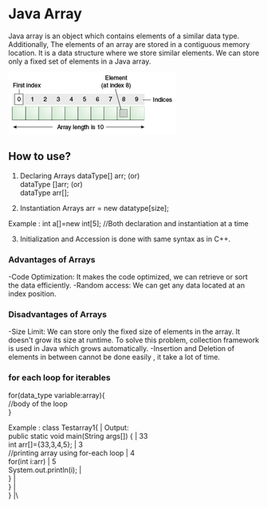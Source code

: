 # Java Array
Java array is an object which contains elements of a similar data type. Additionally, The elements of an array are stored in a contiguous memory location. It is a data structure where we store similar elements. We can store only a fixed set of elements in a Java array.

<img src= "./array.gif" >

## How to use?

1. Declaring Arrays
dataType[] arr; (or)  
dataType []arr; (or)  
dataType arr[];  

2. Instantiation  Arrays
arr = new datatype[size];  

Example : int a[]=new int[5];	//Both declaration and instantiation at a time

3. Initialization and Accession is done with same syntax as in C++.


### Advantages of Arrays
-Code Optimization: It makes the code optimized, we can retrieve or sort the data efficiently.
-Random access: We can get any data located at an index position.

### Disadvantages of Arrays
-Size Limit: We can store only the fixed size of elements in the array. It doesn't grow its size at runtime. To solve this problem, collection framework is used in Java which grows automatically.
-Insertion and Deletion of elements in between cannot be done easily , it take a lot of time.



### for each loop for iterables
for(data_type variable:array){  
//body of the loop  
}  

Example : 
		class Testarray1{  					| Output:\
			public static void main(String args[]) {  	| 33\
				int arr[]={33,3,4,5};  			| 3 \
				//printing array using for-each loop	| 4 \
				for(int i:arr)  			| 5 \
				System.out.println(i);  		|\
				}					|\
			}						|\
		}  							|\







